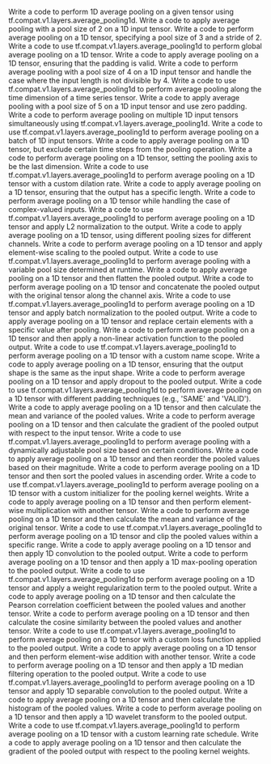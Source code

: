 Write a code to perform 1D average pooling on a given tensor using tf.compat.v1.layers.average_pooling1d.
Write a code to apply average pooling with a pool size of 2 on a 1D input tensor.
Write a code to perform average pooling on a 1D tensor, specifying a pool size of 3 and a stride of 2.
Write a code to use tf.compat.v1.layers.average_pooling1d to perform global average pooling on a 1D tensor.
Write a code to apply average pooling on a 1D tensor, ensuring that the padding is valid.
Write a code to perform average pooling with a pool size of 4 on a 1D input tensor and handle the case where the input length is not divisible by 4.
Write a code to use tf.compat.v1.layers.average_pooling1d to perform average pooling along the time dimension of a time series tensor.
Write a code to apply average pooling with a pool size of 5 on a 1D input tensor and use zero padding.
Write a code to perform average pooling on multiple 1D input tensors simultaneously using tf.compat.v1.layers.average_pooling1d.
Write a code to use tf.compat.v1.layers.average_pooling1d to perform average pooling on a batch of 1D input tensors.
Write a code to apply average pooling on a 1D tensor, but exclude certain time steps from the pooling operation.
Write a code to perform average pooling on a 1D tensor, setting the pooling axis to be the last dimension.
Write a code to use tf.compat.v1.layers.average_pooling1d to perform average pooling on a 1D tensor with a custom dilation rate.
Write a code to apply average pooling on a 1D tensor, ensuring that the output has a specific length.
Write a code to perform average pooling on a 1D tensor while handling the case of complex-valued inputs.
Write a code to use tf.compat.v1.layers.average_pooling1d to perform average pooling on a 1D tensor and apply L2 normalization to the output.
Write a code to apply average pooling on a 1D tensor, using different pooling sizes for different channels.
Write a code to perform average pooling on a 1D tensor and apply element-wise scaling to the pooled output.
Write a code to use tf.compat.v1.layers.average_pooling1d to perform average pooling with a variable pool size determined at runtime.
Write a code to apply average pooling on a 1D tensor and then flatten the pooled output.
Write a code to perform average pooling on a 1D tensor and concatenate the pooled output with the original tensor along the channel axis.
Write a code to use tf.compat.v1.layers.average_pooling1d to perform average pooling on a 1D tensor and apply batch normalization to the pooled output.
Write a code to apply average pooling on a 1D tensor and replace certain elements with a specific value after pooling.
Write a code to perform average pooling on a 1D tensor and then apply a non-linear activation function to the pooled output.
Write a code to use tf.compat.v1.layers.average_pooling1d to perform average pooling on a 1D tensor with a custom name scope.
Write a code to apply average pooling on a 1D tensor, ensuring that the output shape is the same as the input shape.
Write a code to perform average pooling on a 1D tensor and apply dropout to the pooled output.
Write a code to use tf.compat.v1.layers.average_pooling1d to perform average pooling on a 1D tensor with different padding techniques (e.g., 'SAME' and 'VALID').
Write a code to apply average pooling on a 1D tensor and then calculate the mean and variance of the pooled values.
Write a code to perform average pooling on a 1D tensor and then calculate the gradient of the pooled output with respect to the input tensor.
Write a code to use tf.compat.v1.layers.average_pooling1d to perform average pooling with a dynamically adjustable pool size based on certain conditions.
Write a code to apply average pooling on a 1D tensor and then reorder the pooled values based on their magnitude.
Write a code to perform average pooling on a 1D tensor and then sort the pooled values in ascending order.
Write a code to use tf.compat.v1.layers.average_pooling1d to perform average pooling on a 1D tensor with a custom initializer for the pooling kernel weights.
Write a code to apply average pooling on a 1D tensor and then perform element-wise multiplication with another tensor.
Write a code to perform average pooling on a 1D tensor and then calculate the mean and variance of the original tensor.
Write a code to use tf.compat.v1.layers.average_pooling1d to perform average pooling on a 1D tensor and clip the pooled values within a specific range.
Write a code to apply average pooling on a 1D tensor and then apply 1D convolution to the pooled output.
Write a code to perform average pooling on a 1D tensor and then apply a 1D max-pooling operation to the pooled output.
Write a code to use tf.compat.v1.layers.average_pooling1d to perform average pooling on a 1D tensor and apply a weight regularization term to the pooled output.
Write a code to apply average pooling on a 1D tensor and then calculate the Pearson correlation coefficient between the pooled values and another tensor.
Write a code to perform average pooling on a 1D tensor and then calculate the cosine similarity between the pooled values and another tensor.
Write a code to use tf.compat.v1.layers.average_pooling1d to perform average pooling on a 1D tensor with a custom loss function applied to the pooled output.
Write a code to apply average pooling on a 1D tensor and then perform element-wise addition with another tensor.
Write a code to perform average pooling on a 1D tensor and then apply a 1D median filtering operation to the pooled output.
Write a code to use tf.compat.v1.layers.average_pooling1d to perform average pooling on a 1D tensor and apply 1D separable convolution to the pooled output.
Write a code to apply average pooling on a 1D tensor and then calculate the histogram of the pooled values.
Write a code to perform average pooling on a 1D tensor and then apply a 1D wavelet transform to the pooled output.
Write a code to use tf.compat.v1.layers.average_pooling1d to perform average pooling on a 1D tensor with a custom learning rate schedule.
Write a code to apply average pooling on a 1D tensor and then calculate the gradient of the pooled output with respect to the pooling kernel weights.